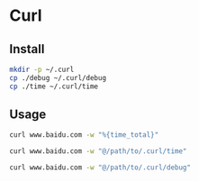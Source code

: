 # Curl

## Install

```sh
mkdir -p ~/.curl
cp ./debug ~/.curl/debug
cp ./time ~/.curl/time
```

## Usage

```sh
curl www.baidu.com -w "%{time_total}"

curl www.baidu.com -w "@/path/to/.curl/time"

curl www.baidu.com -w "@/path/to/.curl/debug"
```
